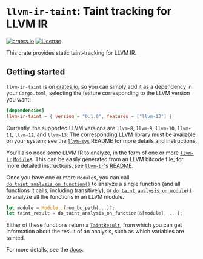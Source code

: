 # `llvm-ir-taint`: Taint tracking for LLVM IR

[![crates.io](https://img.shields.io/crates/v/llvm-ir-taint.svg)](https://crates.io/crates/llvm-ir-taint)
[![License](https://img.shields.io/badge/license-MIT-blue.svg)](https://raw.githubusercontent.com/cdisselkoen/llvm-ir-taint/main/LICENSE)

This crate provides static taint-tracking for LLVM IR.

## Getting started

`llvm-ir-taint` is on [crates.io](https://crates.io/crates/llvm-ir-taint),
so you can simply add it as a dependency in your `Cargo.toml`, selecting the
feature corresponding to the LLVM version you want:
```toml
[dependencies]
llvm-ir-taint = { version = "0.1.0", features = ["llvm-13"] }
```
Currently, the supported LLVM versions are `llvm-8`, `llvm-9`, `llvm-10`,
`llvm-11`, `llvm-12`, and `llvm-13`.
The corresponding LLVM library must be available on your system; see the
[`llvm-sys`] README for more details and instructions.

You'll also need some LLVM IR to analyze, in the form of one or more [`llvm-ir`]
[`Module`]s.
This can be easily generated from an LLVM bitcode file; for more detailed
instructions, see [`llvm-ir`'s README](https://crates.io/crates/llvm-ir).

Once you have one or more `Module`s, you can call
[`do_taint_analysis_on_function()`] to analyze a single function (and all
functions it calls, including transitively), or
[`do_taint_analysis_on_module()`] to analyze all the functions in an LLVM
module.
```rust
let module = Module::from_bc_path(...)?;
let taint_result = do_taint_analysis_on_function(&[module], ...);
```
Either of these functions return a [`TaintResult`], from which you can get
information about the result of an analysis, such as which variables are
tainted.

For more details, see the [docs](https://docs.rs/llvm-ir-taint).

[`llvm-ir`]: https://crates.io/crates/llvm-ir
[`llvm-sys`]: https://crates.io/crates/llvm-sys
[`Module`]: https://docs.rs/llvm-ir/0.8.1/llvm_ir/module/struct.Module.html
[`do_taint_analysis_on_function()`]: https://docs.rs/llvm-ir-taint/0.1.0/llvm-ir-taint/fn.do_taint_analysis_on_function.html
[`do_taint_analysis_on_module()`]: https://docs.rs/llvm-ir-taint/0.1.0/llvm-ir-taint/fn.do_taint_analysis_on_module.html
[`TaintResult`]: https://docs.rs/llvm-ir-taint/0.1.0/llvm-ir-taint/struct.TaintResult.html
